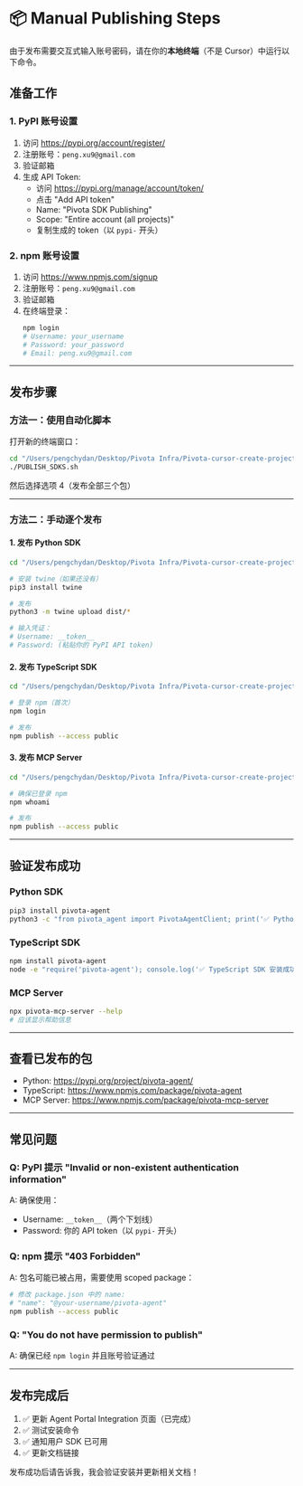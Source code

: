 # 📦 Manual Publishing Steps

由于发布需要交互式输入账号密码，请在你的**本地终端**（不是 Cursor）中运行以下命令。

## 准备工作

### 1. PyPI 账号设置
1. 访问 https://pypi.org/account/register/
2. 注册账号：`peng.xu9@gmail.com`
3. 验证邮箱
4. 生成 API Token:
   - 访问 https://pypi.org/manage/account/token/
   - 点击 "Add API token"
   - Name: "Pivota SDK Publishing"
   - Scope: "Entire account (all projects)"
   - 复制生成的 token（以 `pypi-` 开头）

### 2. npm 账号设置
1. 访问 https://www.npmjs.com/signup
2. 注册账号：`peng.xu9@gmail.com`
3. 验证邮箱
4. 在终端登录：
   ```bash
   npm login
   # Username: your_username
   # Password: your_password
   # Email: peng.xu9@gmail.com
   ```

---

## 发布步骤

### 方法一：使用自动化脚本

打开新的终端窗口：

```bash
cd "/Users/pengchydan/Desktop/Pivota Infra/Pivota-cursor-create-project-directory-structure-8344"
./PUBLISH_SDKS.sh
```

然后选择选项 4（发布全部三个包）

---

### 方法二：手动逐个发布

#### 1. 发布 Python SDK

```bash
cd "/Users/pengchydan/Desktop/Pivota Infra/Pivota-cursor-create-project-directory-structure-8344/pivota_sdk/python"

# 安装 twine（如果还没有）
pip3 install twine

# 发布
python3 -m twine upload dist/*

# 输入凭证：
# Username: __token__
# Password: (粘贴你的 PyPI API token)
```

#### 2. 发布 TypeScript SDK

```bash
cd "/Users/pengchydan/Desktop/Pivota Infra/Pivota-cursor-create-project-directory-structure-8344/pivota_sdk/typescript"

# 登录 npm（首次）
npm login

# 发布
npm publish --access public
```

#### 3. 发布 MCP Server

```bash
cd "/Users/pengchydan/Desktop/Pivota Infra/Pivota-cursor-create-project-directory-structure-8344/pivota_sdk/mcp-server"

# 确保已登录 npm
npm whoami

# 发布
npm publish --access public
```

---

## 验证发布成功

### Python SDK
```bash
pip3 install pivota-agent
python3 -c "from pivota_agent import PivotaAgentClient; print('✅ Python SDK 安装成功')"
```

### TypeScript SDK
```bash
npm install pivota-agent
node -e "require('pivota-agent'); console.log('✅ TypeScript SDK 安装成功')"
```

### MCP Server
```bash
npx pivota-mcp-server --help
# 应该显示帮助信息
```

---

## 查看已发布的包

- Python: https://pypi.org/project/pivota-agent/
- TypeScript: https://www.npmjs.com/package/pivota-agent
- MCP Server: https://www.npmjs.com/package/pivota-mcp-server

---

## 常见问题

### Q: PyPI 提示 "Invalid or non-existent authentication information"
A: 确保使用：
- Username: `__token__`（两个下划线）
- Password: 你的 API token（以 `pypi-` 开头）

### Q: npm 提示 "403 Forbidden"
A: 包名可能已被占用，需要使用 scoped package：
```bash
# 修改 package.json 中的 name:
# "name": "@your-username/pivota-agent"
npm publish --access public
```

### Q: "You do not have permission to publish"
A: 确保已经 `npm login` 并且账号验证通过

---

## 发布完成后

1. ✅ 更新 Agent Portal Integration 页面（已完成）
2. ✅ 测试安装命令
3. ✅ 通知用户 SDK 已可用
4. ✅ 更新文档链接

发布成功后请告诉我，我会验证安装并更新相关文档！


